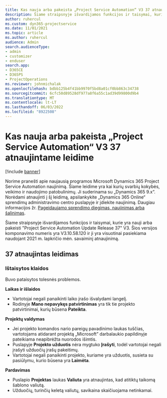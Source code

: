 ```yaml
---
title: Kas nauja arba pakeista „Project Service Automation“ V3 37 atnaujintame leidime
description: Šiame straipsnyje išvardijamos funkcijos ir taisymai, kuriuos galima rasti 37 naujinimo leidime Microsoft Dynamics 365 Project Service Automation, V3.
author: ruhercul
ms.custom: dyn365-projectservice
ms.date: 11/01/2021
ms.topic: article
ms.author: ruhercul
audience: Admin
search.audienceType:
- admin
- customizer
- enduser
search.app:
- D365CE
- D365PS
- ProjectOperations
ms.reviewer: johnmichalak
ms.openlocfilehash: bdbb125b4f41bb9970f5bd8a01cf0bb863c34738
ms.sourcegitcommit: 6cfc50d89528df977a8f6a55c1ad39d99800d9b4
ms.translationtype: MT
ms.contentlocale: lt-LT
ms.lasthandoff: 06/03/2022
ms.locfileid: "8922508"
---
```

# <a name="whats-new-or-changed-in-project-service-automation-update-release-37-v3"></a>Kas nauja arba pakeista „Project Service Automation“ V3 37 atnaujintame leidime

[!include [banner](../includes/psa-now-project-operations.md)]

Norime pranešti apie naujausią programos Microsoft Dynamics 365 Project Service Automation naujinimą. Šiame leidime yra kai kurių svarbių kokybės, veikimo ir naudojimo patobulinimų. Ji suderinama su „Dynamics 365 9.x“. Norėdami atnaujinti į šį leidimą, apsilankykite „Dynamics 365 Online“ sprendimų administravimo centro puslapyje ir įdiekite naujinimą. Daugiau informacijos žr. [Pageidaujamo sprendimo diegimas, naujinimas arba šalinimas](/power-platform/admin/install-remove-preferred-solution).

Šiame straipsnyje išvardijamos funkcijos ir taisymai, kurie yra nauji arba pakeisti "Project Service Automation Update Release 37" V3. Šios versijos komponavimo numeris yra V3.10.58.120 ir ji yra visuotinai pasiekiama naudojant 2021 m. lapkričio mėn. savaiminį atnaujinimą.

## <a name="update-release-37"></a>37 atnaujintas leidimas

### <a name="bug-fixes"></a>Ištaisytos klaidos

Buvo pataisytos tolesnės problemos.

**Laikas ir išlaidos**
- Vartotojai negali panaikinti laiko įrašo išvalydami langelį.
- Rodinyje **Mano nepavykęs patvirtinimas** yra tik tie projekto patvirtinimai, kurių būsena **Pateikta**.

**Projektų valdymas**
- Jei projekto komandos nario pareigų pavadinimo laukas tuščias, vartotojams atidarant projektą „Microsoft” darbalaukio papildinyje pateikiama neapibrėžta nuorodos išimtis.
- Puslapyje **Projekto užduotis** nėra mygtuko **Įrašyti**, todėl vartotojai negali įrašyti užduočių įrašų pakeitimų.
- Vartotojai negali panaikinti projekto, kuriame yra užduotis, susieta su pasiūlymu, kurio būsena yra **Laimėta**.

**Pardavimas**
- Puslapio **Projektas** laukas **Valiuta** yra atnaujintas, kad atitiktų taikomą šablono valiutą.
- Užduočių, turinčių keletą valiutų, savikaina skaičiuojama netinkamai.
